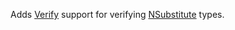 Adds [Verify](https://github.com/VerifyTests/Verify) support for verifying [NSubstitute](https://nsubstitute.github.io/) types.